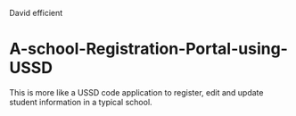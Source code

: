 David efficient
# A-school-Registration-Portal-using-USSD
This is more like a USSD code application to register, edit and update student information in a typical school.
